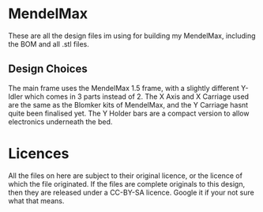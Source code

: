# MendelMax #
These are all the design files im using for building my MendelMax, including the BOM and all .stl files.

## Design Choices ##
The main frame uses the MendelMax 1.5 frame, with a slightly different Y-Idler which comes in 3 parts instead of 2. The X Axis and X Carriage used are the same as the Blomker kits of MendelMax, and the Y Carriage hasnt quite been finalised yet. The Y Holder bars are a compact version to allow electronics underneath the bed.

# Licences #
All the files on here are subject to their original licence, or the licence of which the file originated. If the files are complete originals to this design, then they are released under a CC-BY-SA licence. Google it if your not sure what that means.